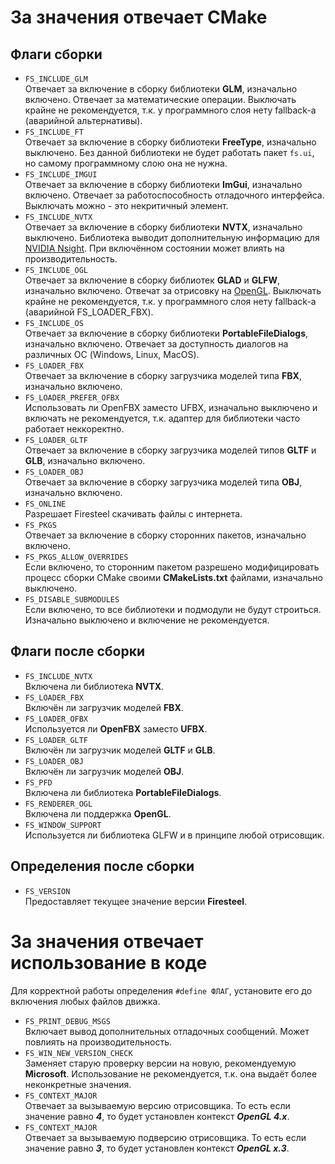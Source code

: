 # За значения отвечает CMake
## Флаги сборки
- `FS_INCLUDE_GLM`  
Отвечает за включение в сборку библиотеки **GLM**, изначально включено. Отвечает за математические операции. Выключать крайне не рекомендуется, т.к. у программного слоя нету fallback-а (аварийной альтернативы).
- `FS_INCLUDE_FT`  
Отвечает за включение в сборку библиотеки **FreeType**, изначально выключено. Без данной библиотеки не будет работать пакет `fs.ui`, но самому программному слою она не нужна.
- `FS_INCLUDE_IMGUI`  
Отвечает за включение в сборку библиотеки **ImGui**, изначально включено. Отвечает за работоспособность отладочного интерфейса. Выключать можно - это некритичный элемент.
- `FS_INCLUDE_NVTX`  
Отвечает за включение в сборку библиотеки **NVTX**, изначально выключено. Библиотека выводит дополнительную информацию для [NVIDIA Nsight](https://developer.nvidia.com/nsight-systems). При включённом состоянии может влиять на производительность.
- `FS_INCLUDE_OGL`  
Отвечает за включение в сборку библиотек **GLAD** и **GLFW**, изначально включено. Отвечат за отрисовку на [OpenGL](https://www.opengl.org/). Выключать крайне не рекомендуется, т.к. у программного слоя нету fallback-а (аварийной FS_LOADER_FBX).
- `FS_INCLUDE_OS`  
Отвечает за включение в сборку библиотеки **PortableFileDialogs**, изначально включено. Отвечает за доступность диалогов на различных ОС (Windows, Linux, MacOS).
- `FS_LOADER_FBX`  
Отвечает за включение в сборку загрузчика моделей типа **FBX**, изначально включено.
- `FS_LOADER_PREFER_OFBX`  
Использовать ли OpenFBX заместо UFBX, изначально выключено и включать не рекомендуется, т.к. адаптер для библиотеки часто работает неккоректно.
- `FS_LOADER_GLTF`  
Отвечает за включение в сборку загрузчика моделей типов **GLTF** и **GLB**, изначально включено.
- `FS_LOADER_OBJ`  
Отвечает за включение в сборку загрузчика моделей типа **OBJ**, изначально включено.
- `FS_ONLINE`  
Разрешает Firesteel скачивать файлы с интернета.
- `FS_PKGS`  
Отвечает за включение в сборку сторонних пакетов, изначально включено.
- `FS_PKGS_ALLOW_OVERRIDES`  
Если включено, то сторонним пакетом разрешено модифицировать процесс сборки CMake своими **CMakeLists.txt** файлами, изначально выключено.
- `FS_DISABLE_SUBMODULES`  
Если включено, то все библиотеки и подмодули не будут строиться. Изначально выключено и включение не рекомендуется.

## Флаги после сборки
- `FS_INCLUDE_NVTX`  
Включена ли библиотека **NVTX**.
- `FS_LOADER_FBX`  
Включён ли загрузчик моделей **FBX**.
- `FS_LOADER_OFBX`  
Используется ли **OpenFBX** заместо **UFBX**.
- `FS_LOADER_GLTF`  
Включён ли загрузчик моделей **GLTF** и **GLB**.
- `FS_LOADER_OBJ`  
Включён ли загрузчик моделей **OBJ**.
- `FS_PFD`  
Включена ли библиотека **PortableFileDialogs**.
- `FS_RENDERER_OGL`  
Включена ли поддержка **OpenGL**.
- `FS_WINDOW_SUPPORT`  
Используется ли библиотека GLFW и в принципе любой отрисовщик.

## Определения после сборки
- `FS_VERSION`  
Предоставляет текущее значение версии **Firesteel**.

# За значения отвечает использование в коде
Для корректной работы определения `#define ФЛАГ`, установите его до включения любых файлов движка.

- `FS_PRINT_DEBUG_MSGS`  
Включает вывод дополнительных отладочных сообщений. Может повлиять на производительность.
- `FS_WIN_NEW_VERSION_CHECK`  
Заменяет старую проверку версии на новую, рекомендуемую **Microsoft**. Использование не рекомендуется, т.к. она выдаёт более неконкретные значения.
- `FS_CONTEXT_MAJOR`  
Отвечает за вызываемую версию отрисовщика. То есть если значение равно ***4***, то будет установлен контекст ***OpenGL 4.x***.
- `FS_CONTEXT_MAJOR`  
Отвечает за вызываемую подверсию отрисовщика. То есть если значение равно ***3***, то будет установлен контекст ***OpenGL x.3***.